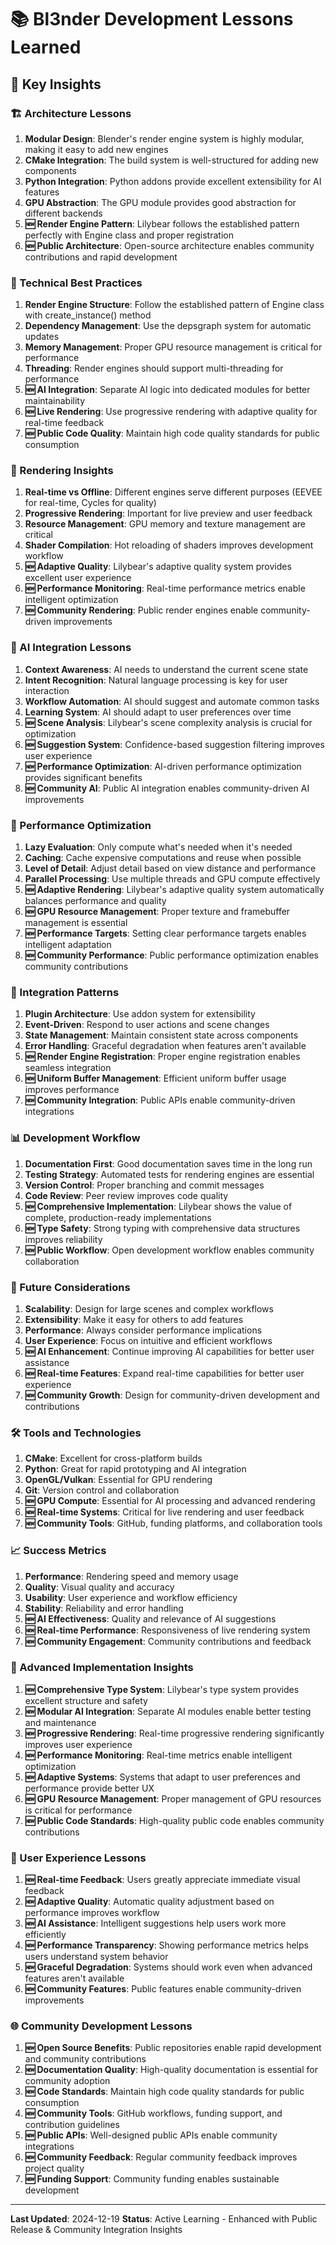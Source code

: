 # 📚 Bl3nder Development Lessons Learned

## 🎯 Key Insights

### 🏗️ Architecture Lessons
1. **Modular Design**: Blender's render engine system is highly modular, making it easy to add new engines
2. **CMake Integration**: The build system is well-structured for adding new components
3. **Python Integration**: Python addons provide excellent extensibility for AI features
4. **GPU Abstraction**: The GPU module provides good abstraction for different backends
5. **🆕 Render Engine Pattern**: Lilybear follows the established pattern perfectly with Engine class and proper registration
6. **🆕 Public Architecture**: Open-source architecture enables community contributions and rapid development

### 🔧 Technical Best Practices
1. **Render Engine Structure**: Follow the established pattern of Engine class with create_instance() method
2. **Dependency Management**: Use the depsgraph system for automatic updates
3. **Memory Management**: Proper GPU resource management is critical for performance
4. **Threading**: Render engines should support multi-threading for performance
5. **🆕 AI Integration**: Separate AI logic into dedicated modules for better maintainability
6. **🆕 Live Rendering**: Use progressive rendering with adaptive quality for real-time feedback
7. **🆕 Public Code Quality**: Maintain high code quality standards for public consumption

### 🎨 Rendering Insights
1. **Real-time vs Offline**: Different engines serve different purposes (EEVEE for real-time, Cycles for quality)
2. **Progressive Rendering**: Important for live preview and user feedback
3. **Resource Management**: GPU memory and texture management are critical
4. **Shader Compilation**: Hot reloading of shaders improves development workflow
5. **🆕 Adaptive Quality**: Lilybear's adaptive quality system provides excellent user experience
6. **🆕 Performance Monitoring**: Real-time performance metrics enable intelligent optimization
7. **🆕 Community Rendering**: Public render engines enable community-driven improvements

### 🤖 AI Integration Lessons
1. **Context Awareness**: AI needs to understand the current scene state
2. **Intent Recognition**: Natural language processing is key for user interaction
3. **Workflow Automation**: AI should suggest and automate common tasks
4. **Learning System**: AI should adapt to user preferences over time
5. **🆕 Scene Analysis**: Lilybear's scene complexity analysis is crucial for optimization
6. **🆕 Suggestion System**: Confidence-based suggestion filtering improves user experience
7. **🆕 Performance Optimization**: AI-driven performance optimization provides significant benefits
8. **🆕 Community AI**: Public AI integration enables community-driven AI improvements

### 🚀 Performance Optimization
1. **Lazy Evaluation**: Only compute what's needed when it's needed
2. **Caching**: Cache expensive computations and reuse when possible
3. **Level of Detail**: Adjust detail based on view distance and performance
4. **Parallel Processing**: Use multiple threads and GPU compute effectively
5. **🆕 Adaptive Rendering**: Lilybear's adaptive quality system automatically balances performance and quality
6. **🆕 GPU Resource Management**: Proper texture and framebuffer management is essential
7. **🆕 Performance Targets**: Setting clear performance targets enables intelligent adaptation
8. **🆕 Community Performance**: Public performance optimization enables community contributions

### 🔄 Integration Patterns
1. **Plugin Architecture**: Use addon system for extensibility
2. **Event-Driven**: Respond to user actions and scene changes
3. **State Management**: Maintain consistent state across components
4. **Error Handling**: Graceful degradation when features aren't available
5. **🆕 Render Engine Registration**: Proper engine registration enables seamless integration
6. **🆕 Uniform Buffer Management**: Efficient uniform buffer usage improves performance
7. **🆕 Community Integration**: Public APIs enable community-driven integrations

### 📊 Development Workflow
1. **Documentation First**: Good documentation saves time in the long run
2. **Testing Strategy**: Automated tests for rendering engines are essential
3. **Version Control**: Proper branching and commit messages
4. **Code Review**: Peer review improves code quality
5. **🆕 Comprehensive Implementation**: Lilybear shows the value of complete, production-ready implementations
6. **🆕 Type Safety**: Strong typing with comprehensive data structures improves reliability
7. **🆕 Public Workflow**: Open development workflow enables community collaboration

### 🎯 Future Considerations
1. **Scalability**: Design for large scenes and complex workflows
2. **Extensibility**: Make it easy for others to add features
3. **Performance**: Always consider performance implications
4. **User Experience**: Focus on intuitive and efficient workflows
5. **🆕 AI Enhancement**: Continue improving AI capabilities for better user assistance
6. **🆕 Real-time Features**: Expand real-time capabilities for better user experience
7. **🆕 Community Growth**: Design for community-driven development and contributions

### 🛠️ Tools and Technologies
1. **CMake**: Excellent for cross-platform builds
2. **Python**: Great for rapid prototyping and AI integration
3. **OpenGL/Vulkan**: Essential for GPU rendering
4. **Git**: Version control and collaboration
5. **🆕 GPU Compute**: Essential for AI processing and advanced rendering
6. **🆕 Real-time Systems**: Critical for live rendering and user feedback
7. **🆕 Community Tools**: GitHub, funding platforms, and collaboration tools

### 📈 Success Metrics
1. **Performance**: Rendering speed and memory usage
2. **Quality**: Visual quality and accuracy
3. **Usability**: User experience and workflow efficiency
4. **Stability**: Reliability and error handling
5. **🆕 AI Effectiveness**: Quality and relevance of AI suggestions
6. **🆕 Real-time Performance**: Responsiveness of live rendering system
7. **🆕 Community Engagement**: Community contributions and feedback

### 🚀 Advanced Implementation Insights
1. **🆕 Comprehensive Type System**: Lilybear's type system provides excellent structure and safety
2. **🆕 Modular AI Integration**: Separate AI modules enable better testing and maintenance
3. **🆕 Progressive Rendering**: Real-time progressive rendering significantly improves user experience
4. **🆕 Performance Monitoring**: Real-time metrics enable intelligent optimization
5. **🆕 Adaptive Systems**: Systems that adapt to user preferences and performance provide better UX
6. **🆕 GPU Resource Management**: Proper management of GPU resources is critical for performance
7. **🆕 Public Code Standards**: High-quality public code enables community contributions

### 🎨 User Experience Lessons
1. **🆕 Real-time Feedback**: Users greatly appreciate immediate visual feedback
2. **🆕 Adaptive Quality**: Automatic quality adjustment based on performance improves workflow
3. **🆕 AI Assistance**: Intelligent suggestions help users work more efficiently
4. **🆕 Performance Transparency**: Showing performance metrics helps users understand system behavior
5. **🆕 Graceful Degradation**: Systems should work even when advanced features aren't available
6. **🆕 Community Features**: Public features enable community-driven improvements

### 🌐 Community Development Lessons
1. **🆕 Open Source Benefits**: Public repositories enable rapid development and community contributions
2. **🆕 Documentation Quality**: High-quality documentation is essential for community adoption
3. **🆕 Code Standards**: Maintain high code quality standards for public consumption
4. **🆕 Community Tools**: GitHub workflows, funding support, and contribution guidelines
5. **🆕 Public APIs**: Well-designed public APIs enable community integrations
6. **🆕 Community Feedback**: Regular community feedback improves project quality
7. **🆕 Funding Support**: Community funding enables sustainable development

---
**Last Updated**: 2024-12-19
**Status**: Active Learning - Enhanced with Public Release & Community Integration Insights 